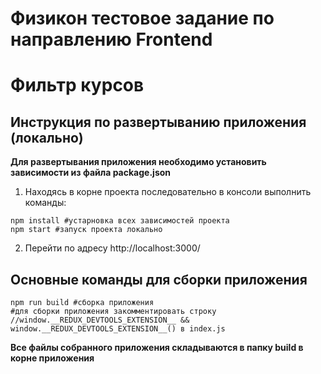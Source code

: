 # Физикон тестовое задание по направлению Frontend
# Фильтр курсов

## Инструкция по развертыванию приложения (локально)
**Для развертывания приложения необходимо установить зависимости из файла package.json**
1. Находясь в корне проекта последовательно в консоли выполнить команды:
```
npm install #устарновка всех зависимостей проекта
npm start #запуск проекта локально 
```
2. Перейти по адресу http://localhost:3000/ 

## Основные команды для сборки приложения
```
npm run build #сборка приложения 
#для сборки приложения закомментировать строку //window.__REDUX_DEVTOOLS_EXTENSION__ && window.__REDUX_DEVTOOLS_EXTENSION__() в index.js
```
**Все файлы собранного приложения складываются в папку build в корне приложения**
